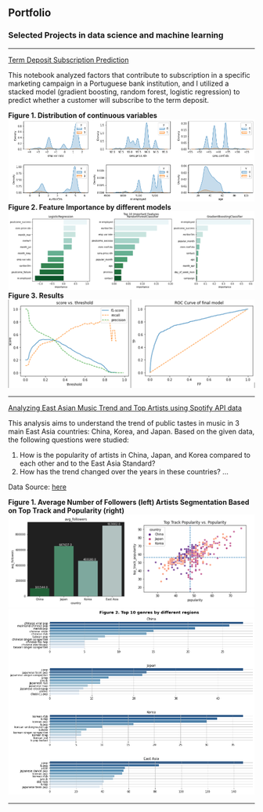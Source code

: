 ## Portfolio
### Selected Projects in data science and machine learning
---

[Term Deposit Subscription Prediction](/pdf/sample_presentation.pdf)

This notebook analyzed factors that contribute to subscription in a specific marketing campaign in a Portuguese bank institution, and I utilized a stacked model (gradient boosting, random forest, logistic regression) to predict whether a customer will subscribe to the term deposit. 

**Figure 1. Distribution of continuous variables**
<img src="images/p2i1.png?raw=true"/>
**Figure 2. Feature Importance by different models**
<img src="images/p2i2.png?raw=true"/>
**Figure 3. Results**
<img src="images/p2i3.png?raw=true"/>


---
[Analyzing East Asian Music Trend and Top Artists using Spotify API data](/sample_page)

This analysis aims to understand the trend of public tastes in music in 3 main East Asia countries: China, Korea, and Japan. Based on the given data, the following questions were studied:

1. How is the popularity of artists in China, Japan, and Korea compared to each other and to the East Asia Standard?
2. How has the trend changed over the years in these countries?
...

Data Source: [here](https://www.kaggle.com/datasets/crxxom/spotify-popular-east-asian-artists-and-tracks?select=east_asia_top_tracks.csv)

**Figure 1. Average Number of Followers (left) Artists Segmentation Based on Top Track and Popularity (right)**
<img src="images/p1i2.png?raw=true"/>
<img src="images/p1i1.png?raw=true"/>

---

